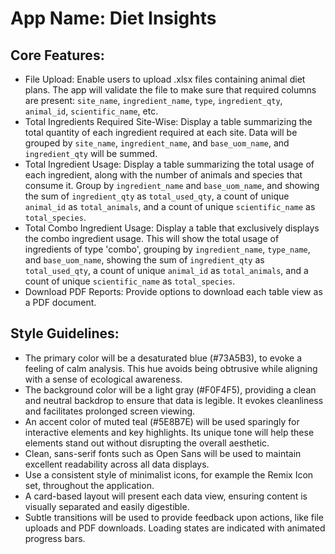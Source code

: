 # **App Name**: Diet Insights

## Core Features:

- File Upload: Enable users to upload .xlsx files containing animal diet plans. The app will validate the file to make sure that required columns are present: `site_name`, `ingredient_name`, `type`, `ingredient_qty`, `animal_id`, `scientific_name`, etc.
- Total Ingredients Required Site-Wise: Display a table summarizing the total quantity of each ingredient required at each site. Data will be grouped by `site_name`, `ingredient_name`, and `base_uom_name`, and `ingredient_qty` will be summed.
- Total Ingredient Usage: Display a table summarizing the total usage of each ingredient, along with the number of animals and species that consume it.  Group by `ingredient_name` and `base_uom_name`, and showing the sum of `ingredient_qty` as `total_used_qty`, a count of unique `animal_id` as `total_animals`, and a count of unique `scientific_name` as `total_species`.
- Total Combo Ingredient Usage: Display a table that exclusively displays the combo ingredient usage. This will show the total usage of ingredients of type 'combo', grouping by `ingredient_name`, `type_name`, and `base_uom_name`, showing the sum of `ingredient_qty` as `total_used_qty`, a count of unique `animal_id` as `total_animals`, and a count of unique `scientific_name` as `total_species`.
- Download PDF Reports: Provide options to download each table view as a PDF document.

## Style Guidelines:

- The primary color will be a desaturated blue (#73A5B3), to evoke a feeling of calm analysis. This hue avoids being obtrusive while aligning with a sense of ecological awareness.
- The background color will be a light gray (#F0F4F5), providing a clean and neutral backdrop to ensure that data is legible. It evokes cleanliness and facilitates prolonged screen viewing.
- An accent color of muted teal (#5E8B7E) will be used sparingly for interactive elements and key highlights. Its unique tone will help these elements stand out without disrupting the overall aesthetic.
- Clean, sans-serif fonts such as Open Sans will be used to maintain excellent readability across all data displays.
- Use a consistent style of minimalist icons, for example the Remix Icon set, throughout the application.
- A card-based layout will present each data view, ensuring content is visually separated and easily digestible.
- Subtle transitions will be used to provide feedback upon actions, like file uploads and PDF downloads. Loading states are indicated with animated progress bars.